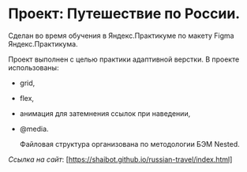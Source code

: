 # Проект: Путешествие по России.
 Сделан во время обучения в Яндекс.Практикуме по макету Figma Яндекс.Практикума.

Проект выполнен с целью практики адаптивной верстки.
В проекте использованы:
* grid,
* flex,
* анимация для затемнения ссылок при наведении,
* @media.

  Файловая структура организована по методологии БЭМ Nested.

*Ссылка на сайт*: [https://shaibot.github.io/russian-travel/index.html]

